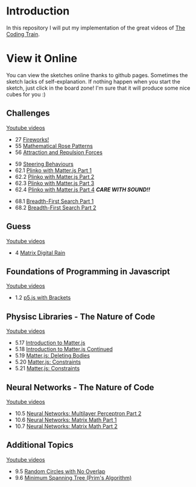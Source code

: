 # Introduction
In this repository I will put my implementation of the great videos of
[The Coding Train](https://www.youtube.com/channel/UCvjgXvBlbQiydffZU7m1_aw).

# View it Online
You can view the sketches online thanks to github pages.
Sometimes the sketch lacks of self-explanation. If nothing happen when you start
the sketch, just click in the board zone! I'm sure that it will produce some nice
cubes for you :)

## Challenges
[Youtube videos](https://www.youtube.com/playlist?list=PLRqwX-V7Uu6ZiZxtDDRCi6uhfTH4FilpH)

- 27 [Fireworks!](https://ouro17.github.io/CodingTrain/Challenges/27/)
- 55 [Mathematical Rose Patterns](https://ouro17.github.io/CodingTrain/Challenges/55/)
- 56 [Attraction and Repulsion Forces](https://ouro17.github.io/CodingTrain/Challenges/56/)
<!-- - 57. [Mapping Earthquake Data](https://ouro17.github.io/CodingTrain/Challenges/57/)-->
- 59 [Steering Behaviours](https://ouro17.github.io/CodingTrain/Challenges/59/)
- 62.1 [Plinko with Matter.js Part 1](https://ouro17.github.io/CodingTrain/Challenges/62.1/)
- 62.2 [Plinko with Matter.js Part 2](https://ouro17.github.io/CodingTrain/Challenges/62.2/)
- 62.3 [Plinko with Matter.js Part 3](https://ouro17.github.io/CodingTrain/Challenges/62.3/)
- 62.4 [Plinko with Matter.js Part 4](https://ouro17.github.io/CodingTrain/Challenges/62.4/) *__CARE WITH SOUND!!__*
<!-- - 67 [Pong!](https://ouro17.github.io/CodingTrain/Challenges/67/)-->
- 68.1 [Breadth-First Search Part 1 ](https://ouro17.github.io/CodingTrain/Challenges/68.1/)
- 68.2 [Breadth-First Search Part 2 ](https://ouro17.github.io/CodingTrain/Challenges/68.2/)

## Guess
[Youtube videos](https://www.youtube.com/playlist?list=PLRqwX-V7Uu6bYBG4PsCJpsvMka3boE9pR)

- 4 [Matrix Digital Rain](https://ouro17.github.io/CodingTrain/guess/4/)

## Foundations of Programming in Javascript
[Youtube videos](https://www.youtube.com/playlist?list=PLRqwX-V7Uu6Zy51Q-x9tMWIv9cueOFTFA)
- 1.2  [p5.js with Brackets](https://ouro17.github.io/CodingTrain/tutorial/1.2/)

## Physisc Libraries - The Nature of Code
[Youtube videos](https://www.youtube.com/playlist?list=PLRqwX-V7Uu6akvoNKE4GAxf6ZeBYoJ4uh)

- 5.17 [Introduction to Matter.js](https://ouro17.github.io/CodingTrain/tutorial/5.17/)
- 5.18 [Introduction to Matter.js Continued](https://ouro17.github.io/CodingTrain/tutorial/5.18/)
- 5.19 [Matter.js: Deleting Bodies](https://ouro17.github.io/CodingTrain/tutorial/5.19/)
- 5.20 [Matter.js: Constraints](https://ouro17.github.io/CodingTrain/tutorial/5.20/)
- 5.21 [Matter.js: Constraints](https://ouro17.github.io/CodingTrain/tutorial/5.21/)

## Neural Networks - The Nature of Code
[Youtube videos](https://www.youtube.com/playlist?list=PLRqwX-V7Uu6aCibgK1PTWWu9by6XFdCfh)

- 10.5 [Neural Networks: Multilayer Perceptron Part 2](https://ouro17.github.io/CodingTrain/tutorial/10.5/)
- 10.6 [Neural Networks: Matrix Math Part 1](https://ouro17.github.io/CodingTrain/tutorial/10.6/)
- 10.7 [Neural Networks: Matrix Math Part 2](https://ouro17.github.io/CodingTrain/tutorial/10.7/)

## Additional Topics
[Youtube videos](https://www.youtube.com/playlist?list=PLRqwX-V7Uu6ZmA-d3D0iFIvgrB5_7kB8H)

- 9.5 [Random Circles with No Overlap](https://ouro17.github.io/CodingTrain/tutorial/9.5/)
- 9.6 [Minimum Spanning Tree (Prim's Algorithm)](https://ouro17.github.io/CodingTrain/tutorial/9.6/)
